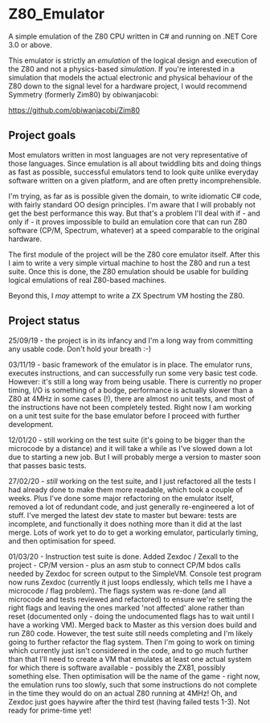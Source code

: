 # Z80_Emulator

A simple emulation of the Z80 CPU written in C# and running on .NET Core 3.0 or above. 

This emulator is strictly an *emulation* of the logical design and execution of the Z80 and not a physics-based *simulation*. If you're interested in a simulation that models the actual electronic and physical behaviour of the Z80 down to the signal level for a hardware project, I would recommend Symmetry (formerly Zim80) by obiwanjacobi:

https://github.com/obiwanjacobi/Zim80

## Project goals

Most emulators written in most languages are not very representative of those languages. Since emulation is all about twiddling bits and doing things as fast as possible, successful emulators tend to look quite unlike everyday software written on a given platform, and are often pretty incomprehensible. 

I'm trying, as far as is possible given the domain, to write idiomatic C# code, with fairly standard OO design principles. I'm aware that I will probably not get the best performance this way. But that's a problem I'll deal with if - and only if - it proves impossible to build an emulation core that can run Z80 software (CP/M, Spectrum, whatever) at a speed comparable to the original hardware.  

The first module of the project will be the Z80 core emulator itself. After this I aim to write a very simple virtual machine to host the Z80 and run a test suite. Once this is done, the Z80 emulation should be usable for building logical emulations of real Z80-based machines. 

Beyond this, I *may* attempt to write a ZX Spectrum VM hosting the Z80.

## Project status

25/09/19 - the project is in its infancy and I'm a long way from committing any usable code. Don't hold your breath :-)

03/11/19 - basic framework of the emulator is in place. The emulator runs, executes instructions, and can successfully run some very basic test code. However: it's still a long way from being usable. There is currently no proper timing, I/O is something of a bodge, performance is actually slower than a Z80 at 4MHz in some cases (!), there are almost no unit tests, and most of the instructions have not been completely tested. Right now I am working on a unit test suite for the base emulator before I proceed with further development. 

12/01/20 - still working on the test suite (it's going to be bigger than the microcode by a distance) and it will take a while as I've slowed down a lot due to starting a new job. But I will probably merge a version to master soon that passes basic tests.

27/02/20 - *still* working on the test suite, and I just refactored all the tests I had already done to make them more readable, which took a couple of weeks. Plus I've done some major refactoring on the emulator itself, removed a lot of redundant code, and just generally re-engineered a lot of stuff. I've merged the latest dev state to master but beware: tests are incomplete, and functionally it does nothing more than it did at the last merge. Lots of work yet to do to get a working emulator, particularly timing, and then optimisation for speed. 

01/03/20 - Instruction test suite is done. Added Zexdoc / Zexall to the project - CP/M version - plus an asm stub to connect CP/M bdos calls needed by Zexdoc for screen output to the SimpleVM. Console test program now runs Zexdoc (currently it just loops endlessly, which tells me I have a microcode / flag problem). The flags system was re-done (and all microcode and tests reviewed and refactored) to ensure we're setting the right flags and leaving the ones marked 'not affected' alone rather than reset (documented only - doing the undocumented flags has to wait until I have a working VM). Merged back to Master as this version does build and run Z80 code. However, the test suite still needs completing and I'm likely going to further refactor the flag system. Then I'm going to work on timing which currently just isn't considered in the code, and to go much further than that I'll need to create a VM that emulates at least one actual system for which there is software available - possibly the ZX81, possibly something else. Then optimisation will be the name of the game - right now, the emulation runs too slowly, such that some instructions do not complete in the time they would do on an actual Z80 running at 4MHz! Oh, and Zexdoc just goes haywire after the third test (having failed tests 1-3). Not ready for prime-time yet!
